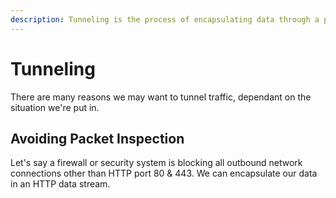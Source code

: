 ```yaml
---
description: Tunneling is the process of encapsulating data through a protocol.
---
```


# Tunneling

There are many reasons we may want to tunnel traffic, dependant on the situation we're put in.





## Avoiding Packet Inspection

Let's say a firewall or security system is blocking all outbound network connections other than HTTP port 80 & 443.  We can encapsulate our data in an HTTP data stream.

